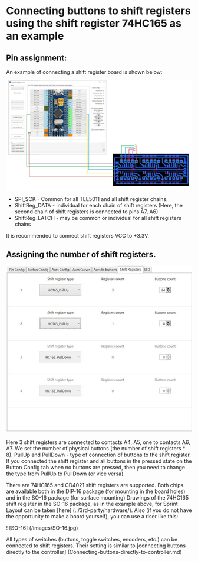 # Connecting buttons to shift registers using the shift register 74HC165 as an example
## Pin assignment:

An example of connecting a shift register board is shown below:

![](../images/S1.jpg)

* SPI_SCK - Common for all TLE5011 and all shift register chains.
* ShiftReg_DATA - individual for each chain of shift registers (Here, the second chain of shift registers is connected to pins A7, A6)
* ShiftReg_LATCH - may be common or individual for all shift registers chains

It is recommended to connect shift registers VCC to +3.3V.

## Assigning the number of shift registers.

![](../images/S2.jpg)

Here 3 shift registers are connected to contacts A4, A5, one to contacts A6, A7. We set the number of physical buttons (the number of shift registers * 8). PullUp and PullDown - type of connection of buttons to the shift register. If you connected the shift register and all buttons in the pressed state on the Button Config tab when no buttons are pressed, then you need to change the type from PullUp to PullDown (or vice versa).

There are 74HC165 and CD4021 shift registers are supported. Both chips are available both in the DIP-16 package (for mounting in the board holes) and in the SO-16 package (for surface mounting) Drawings of the 74HC165 shift register in the SO-16 package, as in the example above, for Sprint Layout can be taken [here] (../3rd-party/hardware/). Also (if you do not have the opportunity to make a board yourself), you can use a riser like this:

! [SO-16] (/images/SO-16.jpg)

All types of switches (buttons, toggle switches, encoders, etc.) can be connected to shift registers. Their setting is similar to [connecting buttons directly to the controller] (Connecting-buttons-directly-to-controller.md)
